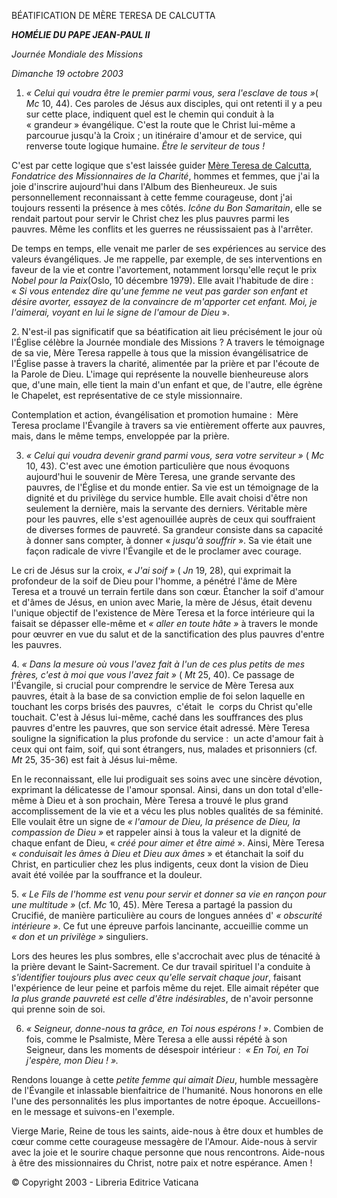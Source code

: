 BÉATIFICATION DE MÈRE TERESA DE CALCUTTA

***HOMÉLIE DU PAPE JEAN-PAUL II***

*Journée Mondiale des Missions*

*Dimanche 19 octobre 2003*

1. *« *Celui qui voudra être le premier parmi vous, sera l'esclave de tous* »*( *Mc* 10, 44). Ces paroles de Jésus aux disciples, qui ont retenti il y a peu sur cette place, indiquent quel est le chemin qui conduit à la « grandeur » évangélique. C'est la route que le Christ lui-même a parcourue jusqu'à la Croix ; un itinéraire d'amour et de service, qui renverse toute logique humaine. *Être le serviteur de tous !*

C'est par cette logique que s'est laissée guider [Mère Teresa de Calcutta](http://www.vatican.va/news_services/liturgy/saints/ns_lit_doc_20031019_madre-teresa_fr.html), *Fondatrice des Missionnaires de la Charité*, hommes et femmes, que j'ai la joie d'inscrire aujourd'hui dans l'Album des Bienheureux. Je suis personnellement reconnaissant à cette femme courageuse, dont j'ai toujours ressenti la présence à mes côtés. *Icône du Bon Samaritain*, elle se rendait partout pour servir le Christ chez les plus pauvres parmi les pauvres. Même les conflits et les guerres ne réussissaient pas à l'arrêter.

De temps en temps, elle venait me parler de ses expériences au service des valeurs évangéliques. Je me rappelle, par exemple, de ses interventions en faveur de la vie et contre l'avortement, notamment lorsqu'elle reçut le prix *Nobel pour la Paix*(Oslo, 10 décembre 1979). Elle avait l'habitude de dire :  « *Si vous entendez dire qu'une femme ne veut pas garder son enfant et désire avorter, essayez de la convaincre de m'apporter cet enfant. Moi, je l'aimerai, voyant en lui le signe de l'amour de Dieu* ».

2. N'est-il pas significatif que sa béatification ait lieu précisément le jour où l'Église célèbre la Journée mondiale des Missions ? A travers le témoignage de sa vie, Mère Teresa rappelle à tous que la mission évangélisatrice de l'Église passe à travers la charité, alimentée par la prière et par l'écoute de la Parole de Dieu. L'image qui représente la nouvelle bienheureuse alors que, d'une main, elle tient la main d'un enfant et que, de l'autre, elle égrène le Chapelet, est représentative de ce style missionnaire.

Contemplation et action, évangélisation et promotion humaine :  Mère Teresa proclame l'Évangile à travers sa vie entièrement offerte aux pauvres, mais, dans le même temps, enveloppée par la prière.

3. *« *Celui qui voudra devenir grand parmi vous, sera votre serviteur* »* ( *Mc* 10, 43). C'est avec une émotion particulière que nous évoquons aujourd'hui le souvenir de Mère Teresa, une grande servante des pauvres, de l'Église et du monde entier. Sa vie est un témoignage de la dignité et du privilège du service humble. Elle avait choisi d'être non seulement la dernière, mais la servante des derniers. Véritable mère pour les pauvres, elle s'est agenouillée auprès de ceux qui souffraient de diverses formes de pauvreté. Sa grandeur consiste dans sa capacité à donner sans compter, à donner « *jusqu'à souffrir* ». Sa vie était une façon radicale de vivre l'Évangile et de le proclamer avec courage.

Le cri de Jésus sur la croix, *« *J'ai soif* »* ( *Jn* 19, 28), qui exprimait la profondeur de la soif de Dieu pour l'homme, a pénétré l'âme de Mère Teresa et a trouvé un terrain fertile dans son cœur. Étancher la soif d'amour et d'âmes de Jésus, en union avec Marie, la mère de Jésus, était devenu l'unique objectif de l'existence de Mère Teresa et la force intérieure qui la faisait se dépasser elle-même et *« *aller en toute hâte* »* à travers le monde pour œuvrer en vue du salut et de la sanctification des plus pauvres d'entre les pauvres.

4. *« *Dans la mesure où vous l'avez fait à l'un de ces plus petits de mes frères, c'est à moi que vous l'avez fait* »* ( *Mt* 25, 40). Ce passage de l'Évangile, si crucial pour comprendre le service de Mère Teresa aux pauvres, était à la base de sa conviction emplie de foi selon laquelle en touchant les corps brisés des pauvres,  c'était  le  corps du Christ qu'elle touchait. C'est à Jésus lui-même, caché dans les souffrances des plus pauvres d'entre les pauvres, que son service était adressé. Mère Teresa souligne la signification la plus profonde du service :  un acte d'amour fait à ceux qui ont faim, soif, qui sont étrangers, nus, malades et prisonniers (cf. *Mt* 25, 35-36) est fait à Jésus lui-même.

En le reconnaissant, elle lui prodiguait ses soins avec une sincère dévotion, exprimant la délicatesse de l'amour sponsal. Ainsi, dans un don total d'elle-même à Dieu et à son prochain, Mère Teresa a trouvé le plus grand accomplissement de la vie et a vécu les plus nobles qualités de sa féminité. Elle voulait être un signe de *« *l'amour de Dieu, la présence de Dieu, la compassion de Dieu* »* et rappeler ainsi à tous la valeur et la dignité de chaque enfant de Dieu, « *créé pour aimer et être aimé* ». Ainsi, Mère Teresa « *conduisait les âmes à Dieu et Dieu aux âmes* » et étanchait la soif du Christ, en particulier chez les plus indigents, ceux dont la vision de Dieu avait été voilée par la souffrance et la douleur.

5. *« *Le Fils de l'homme est venu pour servir et donner sa vie en rançon pour une multitude* »* (cf. *Mc* 10, 45). Mère Teresa a partagé la passion du Crucifié, de manière particulière au cours de longues années d' *« *obscurité intérieure* »*. Ce fut une épreuve parfois lancinante, accueillie comme un *« *don et un privilège* »* singuliers.

Lors des heures les plus sombres, elle s'accrochait avec plus de ténacité à la prière devant le Saint-Sacrement. Ce dur travail spirituel l'a conduite à *s'identifier toujours plus avec ceux qu'elle servait chaque jour*, faisant l'expérience de leur peine et parfois même du rejet. Elle aimait répéter que *la plus grande pauvreté est celle d'être indésirables*, de n'avoir personne qui prenne soin de soi.

6. *« *Seigneur, donne-nous ta grâce, en Toi nous espérons !* »*. Combien de fois, comme le Psalmiste, Mère Teresa a elle aussi répété à son Seigneur, dans les moments de désespoir intérieur :  *« *En Toi, en Toi j'espère, mon Dieu !* ».*

Rendons louange à cette *petite femme qui aimait Dieu*, humble messagère de l'Évangile et inlassable bienfaitrice de l'humanité. Nous honorons en elle l'une des personnalités les plus importantes de notre époque. Accueillons-en le message et suivons-en l'exemple.

Vierge Marie, Reine de tous les saints, aide-nous à être doux et humbles de cœur comme cette courageuse messagère de l'Amour. Aide-nous à servir avec la joie et le sourire chaque personne que nous rencontrons. Aide-nous à être des missionnaires du Christ, notre paix et notre espérance. Amen !

© Copyright 2003 - Libreria Editrice Vaticana